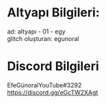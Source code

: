 # Altyapı Bilgileri: 
ad: altyapı - 01 - egy<br>
glitch oluşturan: egunoral
# Discord Bilgileri
EfeGünoralYouTube#3292 <br>
https://discord.gg/eGcTW2XAgt
